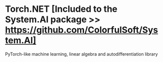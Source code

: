 # Torch.NET [Included to the System.AI package >> https://github.com/ColorfulSoft/System.AI]
PyTorch-like machine learning, linear algebra and autodifferentiation library
